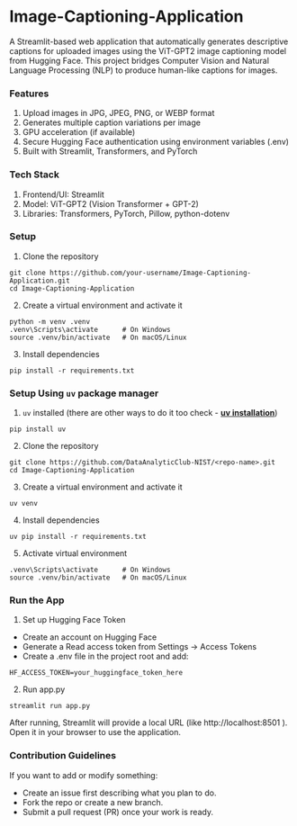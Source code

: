 # Image-Captioning-Application

A Streamlit-based web application that automatically generates descriptive captions for uploaded images using the ViT-GPT2 image captioning model from Hugging Face.
This project bridges Computer Vision and Natural Language Processing (NLP) to produce human-like captions for images.

### Features

1. Upload images in JPG, JPEG, PNG, or WEBP format
2. Generates multiple caption variations per image
3. GPU acceleration (if available)
4. Secure Hugging Face authentication using environment variables (.env)
5. Built with Streamlit, Transformers, and PyTorch

### Tech Stack

1. Frontend/UI: Streamlit
2. Model: ViT-GPT2 (Vision Transformer + GPT-2)
3. Libraries: Transformers, PyTorch, Pillow, python-dotenv

### Setup

1. Clone the repository

```
git clone https://github.com/your-username/Image-Captioning-Application.git
cd Image-Captioning-Application
```

2. Create a virtual environment and activate it

```
python -m venv .venv
.venv\Scripts\activate      # On Windows
source .venv/bin/activate   # On macOS/Linux
```

3. Install dependencies

```
pip install -r requirements.txt
```


### Setup Using `uv` package manager

1. `uv` installed (there are other ways to do it too check - [**uv installation**](https://docs.astral.sh/uv/getting-started/installation/))

```
pip install uv
```

2. Clone the repository

```
git clone https://github.com/DataAnalyticClub-NIST/<repo-name>.git
cd Image-Captioning-Application
```

3. Create a virtual environment and activate it

```
uv venv
```

4. Install dependencies

```
uv pip install -r requirements.txt
```

5. Activate virtual environment 

```
.venv\Scripts\activate      # On Windows
source .venv/bin/activate   # On macOS/Linux
```

### Run the App

1. Set up Hugging Face Token

- Create an account on Hugging Face
- Generate a Read access token from Settings → Access Tokens
- Create a .env file in the project root and add:

```
HF_ACCESS_TOKEN=your_huggingface_token_here
```

2. Run app.py
```
streamlit run app.py
```

After running, Streamlit will provide a local URL (like http://localhost:8501
).
Open it in your browser to use the application.


### Contribution Guidelines

If you want to add or modify something:
- Create an issue first describing what you plan to do.
- Fork the repo or create a new branch.
- Submit a pull request (PR) once your work is ready.
